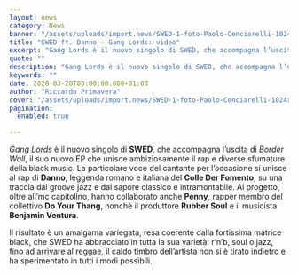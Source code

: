 ```yaml
---
layout: news
category: News
banner: "/assets/uploads/import.news/SWED-1-foto-Paolo-Cenciarelli-1024x1024.jpg"
title: "SWED ft. Danno – Gang Lords: video"
excerpt: "Gang Lords è il nuovo singolo di SWED, che accompagna l’uscita di Border Wall, il suo nuovo EP che unisce ambiziosamente il rap e diverse sfumature della black music. La particolare voce del cantante per l’occasione si unisce al rap di Danno, leggenda romano e italiana del Colle Der Fomento, su una traccia dal groove [&hellip"
quote: ""
description: "Gang Lords è il nuovo singolo di SWED, che accompagna l’uscita di Border Wall, il suo nuovo EP che unisce ambiziosamente il rap e diverse sfumature della black music. La particolare voce del cantante per l’occasione si unisce al rap di Danno, leggenda romano e italiana del Colle Der Fomento, su una traccia dal groove [&hellip"
keywords: ""
date: 2020-03-20T00:00:00.000+01:00
author: "Riccardo Primavera"
cover: "/assets/uploads/import.news/SWED-1-foto-Paolo-Cenciarelli-1024x1024.jpg"
pagination:
  enabled: true

---
```


_Gang Lords_ è il nuovo singolo di **SWED**, che accompagna l’uscita di _Border Wall_, il suo nuovo EP che unisce ambiziosamente il rap e diverse sfumature della black music. La particolare voce del cantante per l’occasione si unisce al rap di **Danno**, leggenda romano e italiana del **Colle Der Fomento**, su una traccia dal groove jazz e dal sapore classico e intramontabile. Al progetto, oltre all’mc capitolino, hanno collaborato anche **Penny**, rapper membro del collettivo **Do Your Thang**, nonchè il produttore **Rubber Soul** e il musicista **Benjamin Ventura**.

Il risultato è un amalgama variegata, resa coerente dalla fortissima matrice black, che SWED ha abbracciato in tutta la sua varietà: r’n’b, soul o jazz, fino ad arrivare al reggae, il caldo timbro dell’artista non si è tirato indietro e ha sperimentato in tutti i modi possibili.